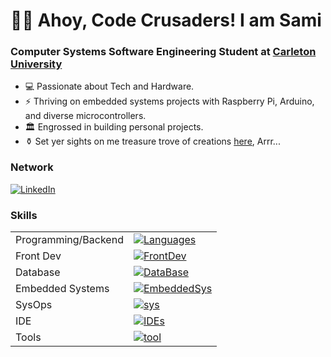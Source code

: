 # 🏴‍☠️ Ahoy, Code Crusaders! I am Sami
### Computer Systems Software Engineering Student at [Carleton University](https://carleton.ca/)
* 💻 Passionate about Tech and Hardware. 
* ⚡️ Thriving on embedded systems projects with Raspberry Pi, Arduino, and diverse microcontrollers. 
* 🏛️ Engrossed in building personal projects. 
* ⚱️ Set yer sights on me treasure trove of creations [here](https://github.com/Samimnif?tab=repositories), Arrr...

<script type='text/javascript' src='https://storage.ko-fi.com/cdn/widget/Widget_2.js'></script><script type='text/javascript'>kofiwidget2.init('Support Me on Ko-fi', '#29abe0', 'I2I2150Y2E');kofiwidget2.draw();</script> 

### Network
[![LinkedIn](https://skillicons.dev/icons?i=linkedin)](https://www.linkedin.com/in/sami-mnif-64346b178/)

### Skills
|  |  |
| ------------- | ------------- |
| Programming/Backend  | [![Languages](https://skillicons.dev/icons?i=python,c,java,flask,nodejs&perline=5)]()  |
| Front Dev  | [![FrontDev](https://skillicons.dev/icons?i=js,html,css,angular,ts,bootstrap,pug,react,&perline=5)]()  |
| Database  | [![DataBase](https://skillicons.dev/icons?i=sqlite,&perline=5)]()  |
| Embedded Systems  | [![EmbeddedSys](https://skillicons.dev/icons?i=raspberrypi,arduino,&perline=5)]()  |
| SysOps  | [![sys](https://skillicons.dev/icons?i=linux,bash,powershell,maven&perline=5)]()  |
| IDE  | [![IDEs](https://skillicons.dev/icons?i=vscode,atom,idea&perline=5)]()  |
| Tools  | [![tool](https://skillicons.dev/icons?i=autocad,jenkins,git,github,latex,matlab,&perline=5)]()  |


<!-- https://github.com/tandpfun/skill-icons -->
<!---
Samimnif/Samimnif is a ✨ special ✨ repository because its `README.md` (this file) appears on your GitHub profile.
You can click the Preview link to take a look at your changes.
--->
